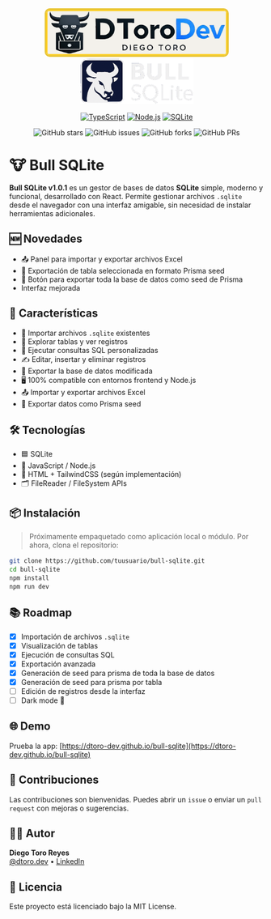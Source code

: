 <div align="center">
  <a href="https://dtoro-dev-portfolio.netlify.app/">
    <img src="https://raw.githubusercontent.com/dtoro-dev/minimalist-portfolio/master/src/assets/logo-2.2.webp" height="90px" width="auto" style="background-color: #f2f1eb; border-radius: 10px; border: 3px solid #e8c538" />
  </a> 


<img src="https://raw.githubusercontent.com/dtoro-dev/bull-sqlite/refs/heads/master/src/assets/logo-bullsqlite.png" height="90px" width="auto" />

  [![TypeScript](https://img.shields.io/badge/TypeScript-%23007ACC.svg?style=for-the-badge&logo=typescript&logoColor=white)](https://www.typescriptlang.org/)
  [![Node.js](https://img.shields.io/badge/Node.js-%2343853D.svg?style=for-the-badge&logo=node.js&logoColor=white)](https://nodejs.org/)
  [![SQLite](https://img.shields.io/badge/SQLite-%23003B57.svg?style=for-the-badge&logo=sqlite&logoColor=white)](https://sqlite.org/)

  ![GitHub stars](https://img.shields.io/github/stars/dtoro-dev/bull-sqlite)
  ![GitHub issues](https://img.shields.io/github/issues/dtoro-dev/bull-sqlite)
  ![GitHub forks](https://img.shields.io/github/forks/dtoro-dev/bull-sqlite)
  ![GitHub PRs](https://img.shields.io/github/issues-pr/dtoro-dev/bull-sqlite)
</div>

# 🐮 Bull SQLite

**Bull SQLite v1.0.1** es un gestor de bases de datos **SQLite** simple, moderno y funcional, desarrollado con React. Permite gestionar archivos `.sqlite` desde el navegador con una interfaz amigable, sin necesidad de instalar herramientas adicionales.

## 🆕 Novedades

- 📤 Panel para importar y exportar archivos Excel
- 🌱 Exportación de tabla seleccionada en formato Prisma seed
- 🧾 Botón para exportar toda la base de datos como seed de Prisma
- Interfaz mejorada

## 🚀 Características

- 📂 Importar archivos `.sqlite` existentes
- 🧭 Explorar tablas y ver registros
- 📝 Ejecutar consultas SQL personalizadas
- ✍️ Editar, insertar y eliminar registros
- 💾 Exportar la base de datos modificada
- 🖥️ 100% compatible con entornos frontend y Node.js
- 📤 Importar y exportar archivos Excel
- 🌱 Exportar datos como Prisma seed

## 🛠️ Tecnologías

- 🟦 SQLite
- 🧠 JavaScript / Node.js
- 🧱 HTML + TailwindCSS (según implementación)
- 🗂️ FileReader / FileSystem APIs

## 📦 Instalación

> Próximamente empaquetado como aplicación local o módulo. Por ahora, clona el repositorio:

```bash
git clone https://github.com/tuusuario/bull-sqlite.git
cd bull-sqlite
npm install
npm run dev
```


## 📚 Roadmap

- [x] Importación de archivos `.sqlite`
- [x] Visualización de tablas
- [x] Ejecución de consultas SQL
- [x] Exportación avanzada
- [x] Generación de seed para prisma de toda la base de datos
- [x] Generación de seed para prisma por tabla
- [ ] Edición de registros desde la interfaz
- [ ] Dark mode 🌙

## 🌐 Demo

Prueba la app: [https://dtoro-dev.github.io/bull-sqlite](https://dtoro-dev.github.io/bull-sqlite)

## 🤝 Contribuciones

Las contribuciones son bienvenidas. Puedes abrir un `issue` o enviar un `pull request` con mejoras o sugerencias.

## 🧑‍💻 Autor

**Diego Toro Reyes**  
[@dtoro.dev](https://github.com/DToroDev) • [LinkedIn](https://www.linkedin.com/in/diegotororeyes)

## 📄 Licencia

Este proyecto está licenciado bajo la MIT License.

